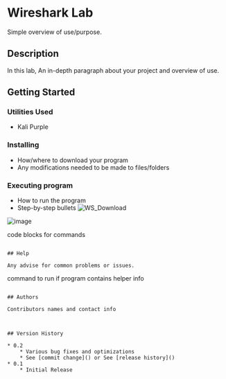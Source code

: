 # Wireshark Lab

Simple overview of use/purpose.

## Description
In this lab,
An in-depth paragraph about your project and overview of use.

## Getting Started

### Utilities Used

* Kali Purple

### Installing

* How/where to download your program
* Any modifications needed to be made to files/folders

### Executing program

* How to run the program
* Step-by-step bullets
![WS_Download](https://github.com/T-A-Smith/Wireshark-Lab/assets/143060189/8899afc5-d29c-4982-b3f7-d8a6fb5fe7f2)

![image](https://github.com/T-A-Smith/Wireshark-Lab/assets/143060189/09cf941d-7fa3-4e02-9228-4fcfaddc4dd5)


code blocks for commands
```

## Help

Any advise for common problems or issues.
```
command to run if program contains helper info
```

## Authors

Contributors names and contact info



## Version History

* 0.2
    * Various bug fixes and optimizations
    * See [commit change]() or See [release history]()
* 0.1
    * Initial Release
